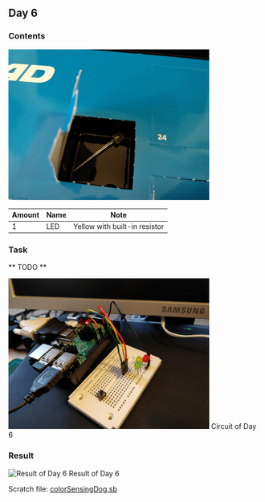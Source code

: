 ## Day 6

### Contents
![Contents of Day 6](assets/IMG_20171206_072003.jpg)

Amount | Name | Note
---|---|---
1 | LED | Yellow with built-in resistor

### Task
** TODO **

![Circuit of Day 6](assets/IMG_20171206_093342.jpg)
Circuit of Day 6

### Result

![Result of Day 6](assets/day6_colorSensingDog.gif)
Result of Day 6

Scratch file: [colorSensingDog.sb](colorSensingDog.sb)
